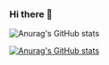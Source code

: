 ### Hi there 👋
![Anurag's GitHub stats](https://github-readme-stats.vercel.app/api?username=azamat684&show_icons=true&theme=radical)

[![Anurag's GitHub stats](https://github-readme-stats.vercel.app/api?username=azamat684)](https://github.com/azamat684/github-readme-stats)

<!--
**azamat684/azamat684** is a ✨ _special_ ✨ repository because its `README.md` (this file) appears on your GitHub profile.

Here are some ideas to get you started:

- 🔭 I’m currently working on ...
- 🌱 I’m currently learning ...
- 👯 I’m looking to collaborate on ...
- 🤔 I’m looking for help with ...
- 💬 Ask me about ...
- 📫 How to reach me: ...
- 😄 Pronouns: ...
- ⚡ Fun fact: ...
-->
